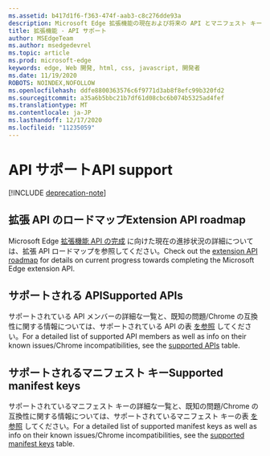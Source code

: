 ```yaml
---
ms.assetid: b417d1f6-f363-474f-aab3-c8c276dde93a
description: Microsoft Edge 拡張機能の現在および将来の API とマニフェスト キーに関する情報を検索します。
title: 拡張機能 - API サポート
author: MSEdgeTeam
ms.author: msedgedevrel
ms.topic: article
ms.prod: microsoft-edge
keywords: edge, Web 開発, html, css, javascript, 開発者
ms.date: 11/19/2020
ROBOTS: NOINDEX,NOFOLLOW
ms.openlocfilehash: ddfe8800363576c6f9771d3ab8f8efc99b320fd2
ms.sourcegitcommit: a35a6b5bbc21b7df61d08cbc6b074b5325ad4fef
ms.translationtype: MT
ms.contentlocale: ja-JP
ms.lasthandoff: 12/17/2020
ms.locfileid: "11235059"
---
```

# <span data-ttu-id="cc81a-104">API サポート</span><span class="sxs-lookup"><span data-stu-id="cc81a-104">API support</span></span>  

[!INCLUDE [deprecation-note](includes/deprecation-note.md)]  

## <span data-ttu-id="cc81a-105">拡張 API のロードマップ</span><span class="sxs-lookup"><span data-stu-id="cc81a-105">Extension API roadmap</span></span>
<span data-ttu-id="cc81a-106">Microsoft Edge [拡張機能 API の完成](./api-support/extension-API-roadmap.md) に向けた現在の進捗状況の詳細については、拡張 API ロードマップを参照してください。</span><span class="sxs-lookup"><span data-stu-id="cc81a-106">Check out the [extension API roadmap](./api-support/extension-API-roadmap.md) for details on current progress towards completing the Microsoft Edge extension API.</span></span>

## <span data-ttu-id="cc81a-107">サポートされる API</span><span class="sxs-lookup"><span data-stu-id="cc81a-107">Supported APIs</span></span>
<span data-ttu-id="cc81a-108">サポートされている API メンバーの詳細な一覧と、既知の問題/Chrome の互換性に関する情報については、サポートされている API の表 [を参照](./api-support/supported-APIs.md) してください。</span><span class="sxs-lookup"><span data-stu-id="cc81a-108">For a detailed list of supported API members as well as info on their known issues/Chrome incompatibilities, see the [supported APIs](./api-support/supported-APIs.md) table.</span></span>

## <span data-ttu-id="cc81a-109">サポートされるマニフェスト キー</span><span class="sxs-lookup"><span data-stu-id="cc81a-109">Supported manifest keys</span></span>
<span data-ttu-id="cc81a-110">サポートされているマニフェスト キーの詳細な一覧と、既知の問題/Chrome の互換性に関する情報については、サポートされているマニフェスト キーの表 [を参照](./api-support/supported-manifest-keys.md) してください。</span><span class="sxs-lookup"><span data-stu-id="cc81a-110">For a detailed list of supported manifest keys as well as info on their known issues/Chrome incompatibilities, see the [supported manifest keys](./api-support/supported-manifest-keys.md) table.</span></span>
